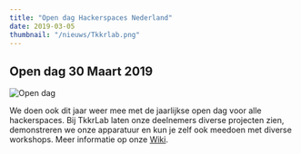 ```yaml
---
title: "Open dag Hackerspaces Nederland"
date: 2019-03-05
thumbnail: "/nieuws/Tkkrlab.png"
---
```

## Open dag 30 Maart 2019

<img alt="Open dag" src="/nieuws/Tkkrlab.png" align="middle">

We doen ook dit jaar weer mee met de jaarlijkse open dag voor alle hackerspaces. Bij TkkrLab laten onze deelnemers diverse projecten zien, demonstreren we onze apparatuur en kun je zelf ook meedoen met diverse workshops. Meer informatie op onze [Wiki](https://tkkrlab.nl/wiki/Open_Dag_2019).
